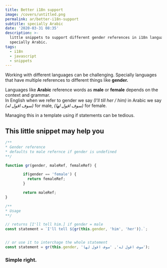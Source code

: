 ```yaml
---
title: Better i18n support
image: /covers/untitled.png
permalink: ar/better-i18n-support
subtitle: specially Arabic
date: '2020-03-31 08:35'
description: >-
  little snippets to support different gender references in i18n languages
  specially Arabic.
tags:
  - i18n
  - javascript
  - snippets
---
```

Working with different languages can be challenging. Specially languages that have multiple references to different things like **gender.**

Languages like **Arabic** reference words as **male** or **female** depends on the context and grammar.\
In English when we refer to gender we say *(I'll till her / him)* in Arabic we say *(سوف اقول له)* for male, *(سوف اقول لها)* for female.

Managing this in a template using if statements can be tedious.

## This little snippet may help you

```javascript
/**
* Gender reference
* defaults to male refernce if gender is undefined
**/

function gr(gender, maleRef, femaleRef) {

        if(gender == 'female') {
          return femaleRef;
        }

        return maleRef;
}
```

```javascript
/**
* Usage
**/

// returns [I'll tell him.] if gender = male
const statement = `I'll tell ${gr(this.gender, 'him', 'her')}.`;


// or use it to interchage the whole statement
const statement = gr(this.gender, 'سوف اقول له', 'سوف اقول لها');
```

### Simple right.